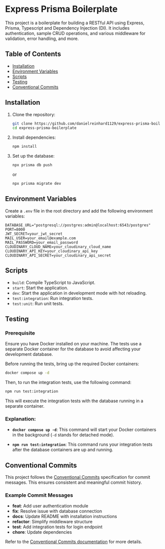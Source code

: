 # Express Prisma Boilerplate

This project is a boilerplate for building a RESTful API using Express, Prisma, Typescript and Dependency Injection (DI). It includes authentication, sample CRUD operations, and various middleware for validation, error handling, and more.

## Table of Contents

- [Installation](#installation)
- [Environment Variables](#environment-variables)
- [Scripts](#scripts)
- [Testing](#testing)
- [Conventional Commits](#conventional-commits)

## Installation

1. Clone the repository:
   ```sh
   git clone https://github.com/danielreinhard1129/express-prisma-boilerplate.git
   cd express-prisma-boilerplate
   ```

2. Install dependencies:
   ```sh
   npm install
   ```

3. Set up the database:
   ```sh
   npx prisma db push
   ```
   or
   ```sh
   npx prisma migrate dev
   ```

## Environment Variables

Create a `.env` file in the root directory and add the following environment variables:

```env
DATABASE_URL="postgresql://postgres:admin@localhost:6543/postgres"
PORT=8000
JWT_SECRET=your_jwt_secret
MAIL_USER=your_email@example.com
MAIL_PASSWORD=your_email_password
CLOUDINARY_CLOUD_NAME=your_cloudinary_cloud_name
CLOUDINARY_API_KEY=your_cloudinary_api_key
CLOUDINARY_API_SECRET=your_cloudinary_api_secret
```

## Scripts

- `build`: Compile TypeScript to JavaScript.
- `start`: Start the application.
- `dev`: Start the application in development mode with hot reloading.
- `test:integration`: Run integration tests.
- `test:unit`: Run unit tests.

## Testing

### Prerequisite

Ensure you have Docker installed on your machine. The tests use a separate Docker container for the database to avoid affecting your development database.

Before running the tests, bring up the required Docker containers:

```sh
docker compose up -d
```

Then, to run the integration tests, use the following command:

```sh
npm run test:integration
```

This will execute the integration tests with the database running in a separate container.

### Explanation:

- **`docker compose up -d`**: This command will start your Docker containers in the background (`-d` stands for detached mode).
  
- **`npm run test:integration`**: This command runs your integration tests after the database containers are up and running.

## Conventional Commits

This project follows the [Conventional Commits](https://www.conventionalcommits.org/) specification for commit messages. This ensures consistent and meaningful commit history.

### Example Commit Messages

- **feat**: Add user authentication module
- **fix**: Resolve issue with database connection
- **docs**: Update README with installation instructions
- **refactor**: Simplify middleware structure
- **test**: Add integration tests for login endpoint
- **chore**: Update dependencies

Refer to the [Conventional Commits documentation](https://www.conventionalcommits.org/) for more details.


